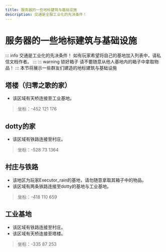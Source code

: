 ```yaml
---
title: 服务器的一些地标建筑与基础设施
description: 交通是全服工业化的先决条件！
---
```

# 服务器的一些地标建筑与基础设施
::: info 交通是工业化的先决条件！
如有玩家希望将自己的基地加入列表中，请私信文档作者。
:::
::: warning 锁好箱子
请不要随意从他人基地内的箱子中拿取物品！
:::
本节将展示一些群友们建造的地标建筑与基础设施

## 塔楼（归零之歌的家）

- 该区域有天桥连接至工业基地。
> 坐标：-452 121 176

## dotty的家

- 该区域有铁路连接至村庄。
> 坐标：-528 73 1364

## 村庄与铁路

- 该地区为玩家Executor_rain的基地，请勿随意拿取其箱子中的物品。
- 该区域有两条铁路连接至dotty的基地与工业基地。
> 坐标：-418 110 659

## 工业基地

- 该区域有铁路连接至村庄。
- 该区域有天桥连接至塔楼。
> 坐标：-335 87 253